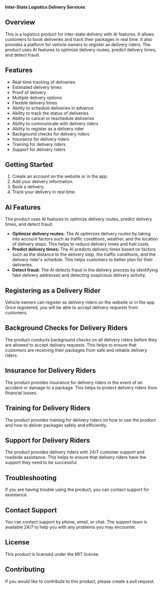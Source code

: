 
**Inter-State Logistics Delivery Services**

## Overview

This is a logistics product for inter-state delivery with AI features. It allows customers to book deliveries and track their packages in real time. It also provides a platform for vehicle owners to register as delivery riders. The product uses AI features to optimize delivery routes, predict delivery times, and detect fraud.

## Features

* Real-time tracking of deliveries
* Estimated delivery times
* Proof of delivery
* Multiple delivery options
* Flexible delivery times
* Ability to schedule deliveries in advance
* Ability to track the status of deliveries
* Ability to cancel or reschedule deliveries
* Ability to communicate with delivery riders
* Ability to register as a delivery rider
* Background checks for delivery riders
* Insurance for delivery riders
* Training for delivery riders
* Support for delivery riders

## Getting Started

1. Create an account on the website or in the app.
2. Add your delivery information.
3. Book a delivery.
4. Track your delivery in real time.

## AI Features

The product uses AI features to optimize delivery routes, predict delivery times, and detect fraud.

* **Optimize delivery routes:** The AI optimizes delivery routes by taking into account factors such as traffic conditions, weather, and the location of delivery stops. This helps to reduce delivery times and fuel costs.
* **Predict delivery times:** The AI predicts delivery times based on factors such as the distance to the delivery stop, the traffic conditions, and the delivery rider's schedule. This helps customers to better plan for their deliveries.
* **Detect fraud:** The AI detects fraud in the delivery process by identifying fake delivery addresses and detecting suspicious delivery activity.

## Registering as a Delivery Rider

Vehicle owners can register as delivery riders on the website or in the app. Once registered, you will be able to accept delivery requests from customers.

## Background Checks for Delivery Riders

The product conducts background checks on all delivery riders before they are allowed to accept delivery requests. This helps to ensure that customers are receiving their packages from safe and reliable delivery riders.

## Insurance for Delivery Riders

The product provides insurance for delivery riders in the event of an accident or damage to a package. This helps to protect delivery riders from financial losses.

## Training for Delivery Riders

The product provides training for delivery riders on how to use the product and how to deliver packages safely and efficiently.

## Support for Delivery Riders

The product provides delivery riders with 24/7 customer support and roadside assistance. This helps to ensure that delivery riders have the support they need to be successful.

## Troubleshooting

If you are having trouble using the product, you can contact support for assistance.

## Contact Support

You can contact support by phone, email, or chat. The support team is available 24/7 to help you with any problems you may encounter.

## License

This product is licensed under the MIT license.

## Contributing

If you would like to contribute to this product, please create a pull request.